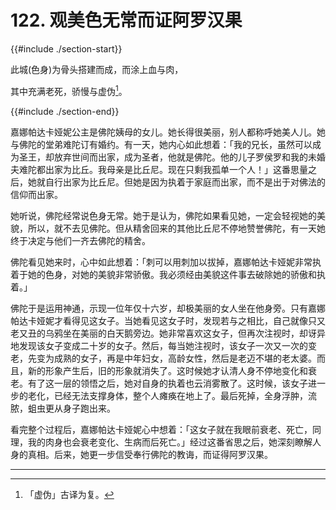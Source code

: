 # 122. 观美色无常而证阿罗汉果
{{#include ./section-start}}

此城(色身)为骨头搭建而成，而涂上血与肉，

其中充满老死，骄慢与虚伪[^1]。

{{#include ./section-end}}

嘉娜帕达卡娅妮公主是佛陀姨母的女儿。她长得很美丽，别人都称呼她美人儿。她与佛陀的堂弟难陀订有婚约。有一天，她内心如此想着：「我的兄长，虽然可以成为圣王，却放弃世间而出家，成为圣者，他就是佛陀。他的儿子罗侯罗和我的未婚夫难陀都出家为比丘。我母亲是比丘尼。现在只剩我孤单一个人！」这番思量之后，她就自行出家为比丘尼。但她是因为执着于家庭而出家，而不是出于对佛法的信仰而出家。

她听说，佛陀经常说色身无常。她于是认为，佛陀如果看见她，一定会轻视她的美貌，所以，就不去见佛陀。但从精舍回来的其他比丘尼不停地赞誉佛陀，有一天她终于决定与他们一齐去佛陀的精舍。

佛陀看见她来时，心中如此想着：「刺可以用刺加以拔掉，嘉娜帕达卡娅妮非常执着于她的色身，对她的美貌非常骄傲。我必须经由美貌这件事去破除她的骄傲和执着。」

佛陀于是运用神通，示现一位年仅十六岁，却极美丽的女人坐在他身旁。只有嘉娜帕达卡娅妮才看得见这女子。当她看见这女子时，发现若与之相比，自己就像只又老又丑的乌鸦坐在美丽的白天鹅旁边。她非常喜欢这女子，但再次注视时，却讶异地发现该女子变成二十岁的女子。然后，每当她注视时，该女子一次又一次的变老，先变为成熟的女子，再是中年妇女，高龄女性，然后是老迈不堪的老太婆。而且，新的形象产生后，旧的形象就消失了。这时候她才认清人身不停地变化和衰老。有了这一层的领悟之后，她对自身的执着也云消雾散了。这时候，该女子进一步的老化，已经无法支撑身体，整个人瘫痪在地上了。最后死掉，全身浮肿，流脓，蛆虫更从身子跑出来。

看完整个过程后，嘉娜帕达卡娅妮心中想着：「这女子就在我眼前衰老、死亡，同理，我的肉身也会衰老变化、生病而后死亡。」经过这番省思之后，她深刻瞭解人身的真相。后来，她更一步信受奉行佛陀的教诲，而证得阿罗汉果。


---



[^1]: 「虚伪」古译为复。

